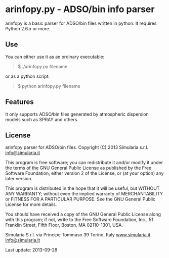 # arinfopy.py - ADSO/bin info parser


arinfopy is a basic parser for ADSO/bin files written in python. It requires Python 2.6.x or more.


## Use

You can either use it as an ordinary executable:

> $ ./arinfopy.py  filename

or as a python script:

> $ python arinfopy.py filename


## Features

It only supports ADSO/bin files generated by atmospheric dispersion models such as SPRAY and others.


## License

arinfopy parser for ADSO/bin files.
Copyright (C) 2013  Simularia s.r.l. info@simularia.it

This program is free software; you can redistribute it and/or
modify it under the terms of the GNU General Public License
as published by the Free Software Foundation; either version 2
of the License, or (at your option) any later version.

This program is distributed in the hope that it will be useful,
but WITHOUT ANY WARRANTY; without even the implied warranty of
MERCHANTABILITY or FITNESS FOR A PARTICULAR PURPOSE.  See the
GNU General Public License for more details.

You should have received a copy of the GNU General Public License
along with this program; if not, write to the Free Software
Foundation, Inc., 51 Franklin Street, Fifth Floor, Boston, MA  02110-1301, USA.


Simularia S.r.l.
via Principe Tommaso 39
Torino, Italy
www.simularia.it
info@simularia.it



Last update: 2013-09-28
